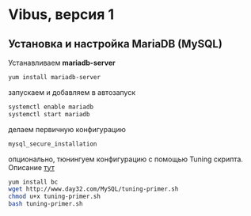 # Vibus, версия 1
## Установка и настройка MariaDB (MySQL)

Устанавливаем **mariadb-server**
```bash
yum install mariadb-server
```

запускаем и добавляем в автозапуск
```bash
systemctl enable mariadb
systemctl start mariadb
```

делаем первичную конфигурацию
```bash
mysql_secure_installation
```

опционально, тюнингуем конфигурацию с помощью Tuning скрипта. Описание [тут](http://www.day32.com/MySQL/)
```bash
yum install bc
wget http://www.day32.com/MySQL/tuning-primer.sh
chmod u+x tuning-primer.sh
bash tuning-primer.sh
```
